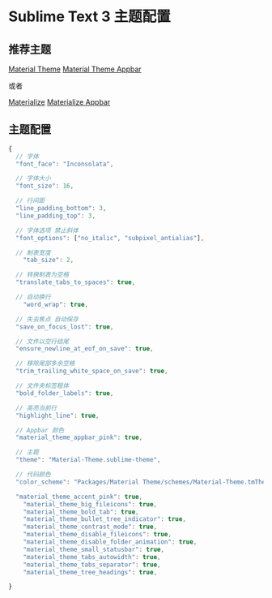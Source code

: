 # Sublime Text 3 主题配置

## 推荐主题

[Material Theme](https://packagecontrol.io/packages/Material%20Theme)
[Material Theme Appbar](https://packagecontrol.io/packages/Material%20Theme%20-%20Appbar)

或者

[Materialize](https://github.com/saadq/Materialize)
[Materialize Appbar](https://packagecontrol.io/packages/Materialize-Appbar)

## 主题配置

```javascript
{
  // 字体
  "font_face": "Inconsolata",

  // 字体大小
  "font_size": 16,

  // 行间距
  "line_padding_bottom": 3,
  "line_padding_top": 3,

  // 字体选项 禁止斜体
  "font_options": ["no_italic", "subpixel_antialias"],

  // 制表宽度
	"tab_size": 2,

  // 转换制表为空格
  "translate_tabs_to_spaces": true,

  // 自动换行
	"word_wrap": true,

  // 失去焦点 自动保存
  "save_on_focus_lost": true,

  // 文件以空行结尾
  "ensure_newline_at_eof_on_save": true,

  // 移除尾部多余空格
  "trim_trailing_white_space_on_save": true,

  // 文件夹标签粗体
  "bold_folder_labels": true,

  // 高亮当前行
  "highlight_line": true,

  // Appbar 颜色
  "material_theme_appbar_pink": true,

  // 主题
  "theme": "Material-Theme.sublime-theme",

  // 代码颜色
  "color_scheme": "Packages/Material Theme/schemes/Material-Theme.tmTheme",

  "material_theme_accent_pink": true,
	"material_theme_big_fileicons": true,
	"material_theme_bold_tab": true,
	"material_theme_bullet_tree_indicator": true,
	"material_theme_contrast_mode": true,
	"material_theme_disable_fileicons": true,
	"material_theme_disable_folder_animation": true,
	"material_theme_small_statusbar": true,
	"material_theme_tabs_autowidth": true,
	"material_theme_tabs_separator": true,
	"material_theme_tree_headings": true,

}

```
